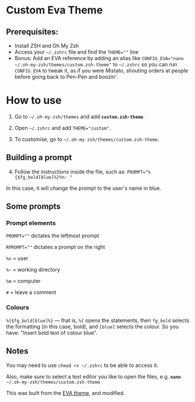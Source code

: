 # Custom Eva Theme

## Prerequisites: 
- Install ZSH and Oh My Zsh
- Access your <code>~/.zshrc</code> file and find the <code>THEME=""</code> line
- Bonus: Add an EVA reference by adding an alias like <code>CONFIG_EVA="nano \~/.oh-my-zsh/themes/custom.zsh-theme"</code> to <code>~/.zshrc</code> so you can run <code>CONFIG_EVA</code> to tweak it, as if you were Mistato, shouting orders at people before going back to Pen-Pen and boozin'.

# How to use

1. Go to <code>~/.oh-my-zsh/themes</code> and add **<code>custom.zsh-theme</code>**.
2. Open <code>~/.zshrc</code> and add <code>THEME="custom"</code>.

3. To customise, go to <code>~/.oh-my-zsh/themes/custom.zsh-theme</code>.

## Building a prompt
4. Follow the instructions inside the file, such as: <code>PROMPT="%{$fg_bold[blue]%}%n: "</code> 

In this case, it will change the prompt to the user's name in blue.

## Some prompts

### Prompt elements

<code>PROMPT=""</code> dictates the leftmost prompt

<code>RPROMPT=""</code> dictates a prompt on the right

<code>%n</code> = user

<code>%~</code> = working directory

<code>%m</code> = computer

<code>#</code> = leave a comment

### Colours
<code>%{$fg_bold[blue]%}</code> — that is, <code>%{</code> opens the statements, then <code>fg_bold</code> selects the formatting (in this case, bold), and <code>[blue]</code> selects the colour. So you have: "Insert bold text of colour blue".

## Notes

You may need to use <code>chmod +x ~/.zshrc</code> to be able to access it.

Also, make sure to select a text editor you like to open the files, e.g. <code>***nano*** ~/.oh-my-zsh/themes/custom.zsh-theme</code>

This was built from the [EVA theme](https://github.com/garyblocks/eva-zsh-theme), and modified.
